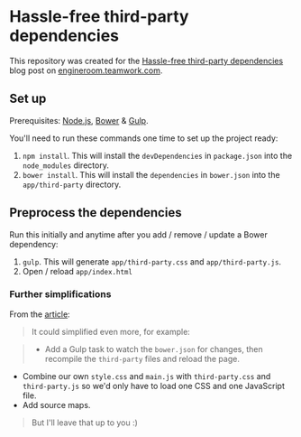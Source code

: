 Hassle-free third-party dependencies
=========================                               

This repository was created for the [Hassle-free third-party dependencies](http://engineroom.teamwork.com/hassle-free-third-party-dependencies) blog post on [engineroom.teamwork.com](http://engineroom.teamwork.com).

## Set up

Prerequisites: [Node.js](http://nodejs.org/), [Bower](http://bower.io) & [Gulp](http://gulpjs.com).

You'll need to run these commands one time to set up the project ready:

1. `npm install`. This will install the `devDependencies` in `package.json` into the `node_modules` directory.
2. `bower install`. This will install the `dependencies` in `bower.json` into the `app/third-party` directory.

## Preprocess the dependencies

Run this initially and anytime after you add / remove / update a Bower dependency:

1. `gulp`. This will generate `app/third-party.css` and `app/third-party.js`.
2. Open / reload `app/index.html`

### Further simplifications

From the [article](http://engineroom.teamwork.com/hassle-free-third-party-dependencies):

> It could simplified even more, for example:

>- Add a Gulp task to watch the `bower.json` for changes, then recompile the `third-party` files and reload the page.
- Combine our own `style.css` and `main.js` with `third-party.css` and `third-party.js` so we'd only have to load one CSS and one JavaScript file.
- Add source maps.

>But I'll leave that up to you :)
